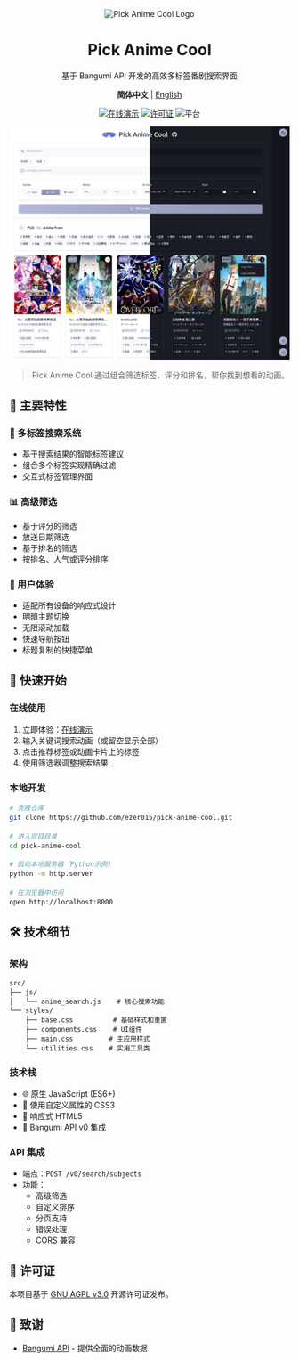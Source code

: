 <div align="center">

<img src="favicon.ico" alt="Pick Anime Cool Logo" width="64" height="64">

# Pick Anime Cool

  基于 Bangumi API 开发的高效多标签番剧搜索界面

**简体中文** | [English](./docs/README_EN.md)

[![在线演示](https://img.shields.io/badge/Try%20It-Live%20Demo-4285f4?style=for-the-badge&logo=github)](https://ezer015.github.io/pick-anime-cool/)
[![许可证](https://img.shields.io/badge/License-AGPL--3.0-43a047?style=for-the-badge&logo=gnu)](./LICENSE)
![平台](https://img.shields.io/badge/Platform-Web-FF7139?style=for-the-badge&logo=firefox-browser)

![Pick Anime Cool 截图](./docs/images/theme_comparison.png)

> Pick Anime Cool 通过组合筛选标签、评分和排名，帮你找到想看的动画。

</div>

## 🌟 主要特性

### 🎯 多标签搜索系统

- 基于搜索结果的智能标签建议
- 组合多个标签实现精确过滤
- 交互式标签管理界面

### 📊 高级筛选

- 基于评分的筛选
- 放送日期筛选
- 基于排名的筛选
- 按排名、人气或评分排序

### 🎨 用户体验

- 适配所有设备的响应式设计
- 明暗主题切换
- 无限滚动加载
- 快速导航按钮
- 标题复制的快捷菜单

## 🚀 快速开始

### 在线使用

1. 立即体验：[在线演示](https://ezer015.github.io/pick-anime-cool/)
2. 输入关键词搜索动画（或留空显示全部）
3. 点击推荐标签或动画卡片上的标签
4. 使用筛选器调整搜索结果

### 本地开发

```bash
# 克隆仓库
git clone https://github.com/ezer015/pick-anime-cool.git

# 进入项目目录
cd pick-anime-cool

# 启动本地服务器（Python示例）
python -m http.server

# 在浏览器中访问
open http://localhost:8000
```

## 🛠️ 技术细节

### 架构

```
src/
├── js/
│   └── anime_search.js    # 核心搜索功能
└── styles/
    ├── base.css          # 基础样式和重置
    ├── components.css    # UI组件
    ├── main.css         # 主应用样式
    └── utilities.css    # 实用工具类
```

### 技术栈

- 🌐 原生 JavaScript (ES6+)
- 🎨 使用自定义属性的 CSS3
- 📱 响应式 HTML5
- 🔌 Bangumi API v0 集成

### API 集成

- 端点：`POST /v0/search/subjects`
- 功能：
  - 高级筛选
  - 自定义排序
  - 分页支持
  - 错误处理
  - CORS 兼容

## 📄 许可证

本项目基于 [GNU AGPL v3.0](./LICENSE) 开源许可证发布。

## 🙏 致谢

- [Bangumi API](https://bangumi.github.io/api/) - 提供全面的动画数据
